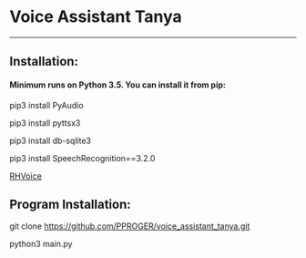 <h1> Voice Assistant Tanya</h1>
<hr>
<h2> Installation:</h2>
<h4> Minimum runs on Python 3.5. You can install it from  pip:</h4>

pip3 install PyAudio

pip3 install pyttsx3

pip3 install db-sqlite3

pip3 install SpeechRecognition==3.2.0

[RHVoice](https://tuxrider.ru/programmy/rhvoice-sintezator-rechi-dlja-linux/)

<h2> Program Installation:</h2/

git clone https://github.com/PPROGER/voice_assistant_tanya.git

python3 main.py


